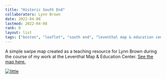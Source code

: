 ```yaml
---
title: "Historic South End" 
collaborators: Lynn Brown
date: 2022-04-08
lastmod: 2022-04-08
rank: 0
layout: list
tags: ["boston", "leaflet", "south end", "leventhal map & education center"]
---
```


A simple swipe map created as a teaching resource for Lynn Brown during the course of my work at the Leventhal Map & Education Center. [See the map here.](https://historic-south-end.glitch.me/)

[![little](south-end.png)](https://historic-south-end.glitch.me/)